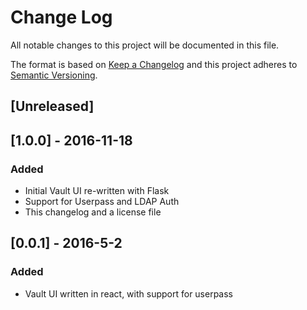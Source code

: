 # Change Log
All notable changes to this project will be documented in this file.

The format is based on [Keep a Changelog](http://keepachangelog.com/) 
and this project adheres to [Semantic Versioning](http://semver.org/).

## [Unreleased]

## [1.0.0] - 2016-11-18
### Added
- Initial Vault UI re-written with Flask
- Support for Userpass and LDAP Auth
- This changelog and a license file

## [0.0.1] - 2016-5-2
### Added
- Vault UI written in react, with support for userpass